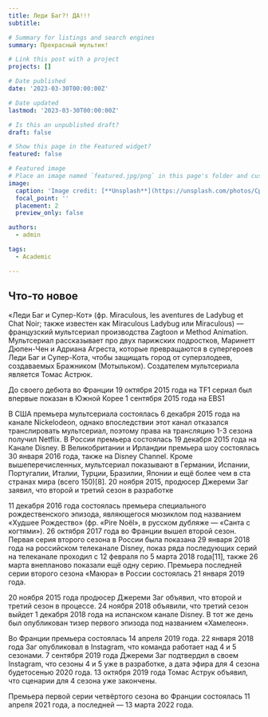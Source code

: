 ```yaml
---
title: Леди Баг?! ДА!!!
subtitle: 

# Summary for listings and search engines
summary: Прекрасный мультик!

# Link this post with a project
projects: []

# Date published
date: '2023-03-30T00:00:00Z'

# Date updated
lastmod: '2023-03-30T00:00:00Z'

# Is this an unpublished draft?
draft: false

# Show this page in the Featured widget?
featured: false

# Featured image
# Place an image named `featured.jpg/png` in this page's folder and customize its options here.
image:
  caption: 'Image credit: [**Unsplash**](https://unsplash.com/photos/CpkOjOcXdUY)'
  focal_point: ''
  placement: 2
  preview_only: false

authors:
  - admin

tags:
  - Academic

---
```


## Что-то новое 

«Леди Баг и Супер-Кот» (фр. Miraculous, les aventures de Ladybug et Chat Noir; также известен как Miraculous Ladybug или Miraculous) — французский мультсериал производства Zagtoon и Method Animation. Мультсериал рассказывает про двух парижских подростков, Маринетт Дюпен-Чен и Адриана Агреста, которые превращаются в супергероев Леди Баг и Супер-Кота, чтобы защищать город от суперзлодеев, создаваемых Бражником (Мотыльком). Создателем мультсериала является Томас Астрюк.

До своего дебюта во Франции 19 октября 2015 года на TF1 сериал был впервые показан в Южной Корее 1 сентября 2015 года на EBS1

В США премьера мультсериала состоялась 6 декабря 2015 года на канале Nickelodeon, однако впоследствии этот канал отказался транслировать мультсериал, поэтому права на трансляцию 1-3 сезона получил Netflix. В России премьера состоялась 19 декабря 2015 года на Канале Disney. В Великобритании и Ирландии премьера шоу состоялась 30 января 2016 года, также на Disney Channel. Кроме вышеперечисленных, мультсериал показывают в Германии, Испании, Португалии, Италии, Турции, Бразилии, Японии и ещё более чем в ста странах мира (всего 150)[8]. 20 ноября 2015, продюсер Джереми Заг заявил, что второй и третий сезон в разработке

11 декабря 2016 года состоялась премьера специального рождественского эпизода, являющегося мюзиклом под названием «Худшее Рождество» (фр. «Pire Noël», в русском дубляже — «Санта с когтями»). 26 октября 2017 года во Франции вышел второй сезон. Первая серия второго сезона в России была показана 29 января 2018 года на российском телеканале Disney, показ ряда последующих серий на телеканале проходил с 12 февраля по 5 марта 2018 года[11], также 26 марта внепланово показали ещё одну серию. Премьера последней серии второго сезона «Маюра» в России состоялась 21 января 2019 года.

20 ноября 2015 года продюсер Джереми Заг объявил, что второй и третий сезон в процессе. 24 ноября 2018 объявили, что третий сезон выйдет 1 декабря 2018 года на испанском канале Disney. В тот же день был опубликован тизер первого эпизода под названием «Хамелеон».

Во Франции премьера состоялась 14 апреля 2019 года. 22 января 2018 года Заг опубликовал в Instagram, что команда работает над 4 и 5 сезонами. 7 сентября 2019 года Джереми Заг подтвердил в своем Instagram, что сезоны 4 и 5 уже в разработке, а дата эфира для 4 сезона будет ​​осенью 2020 года. 13 октября 2019 года Томас Аструк объявил, что сценарии для 4 сезона уже закончены.

Премьера первой серии четвёртого сезона во Франции состоялась 11 апреля 2021 года, а последней — 13 марта 2022 года. 


